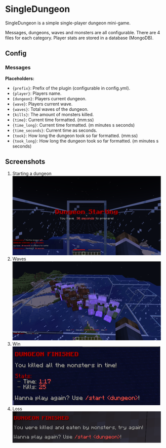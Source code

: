 # SingleDungeon

SingleDungeon is a simple single-player dungeon mini-game.

Messages, dungeons, waves and monsters are all configurable. There are 4 files for
each category. Player stats are stored in a database (MongoDB).

## Config

### Messages

**Placeholders:**
- `{prefix}`: Prefix of the plugin (configurable in config.yml).
- `{player}`: Players name.
- `{dungeon}`: Players current dungeon.
- `{wave}`: Players current wave.
- `{waves}`: Total waves of the dungeon.
- `{kills}`: The amount of monsters killed.
- `{time}`: Current time formatted. (mm:ss)
- `{time_long}`: Current time formatted. (m minutes s seconds)
- `{time_seconds}`: Current time as seconds.
- `{took}`: How long the dungeon took so far formatted. (mm:ss)
- `{took_long}`: How long the dungeon took so far formatted. (m minutes s seconds)

## Screenshots

1) Starting a dungeon <br>![img](./screenshots/start.png)
2) Waves <br>![img](./screenshots/waves.png)
3) Win <br>![img](./screenshots/win.png)
4) Loss <br>![img](./screenshots/loss.png)